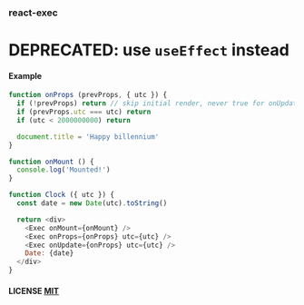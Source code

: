 ### react-exec
# DEPRECATED: use `useEffect` instead

#### Example
``` js
function onProps (prevProps, { utc }) {
  if (!prevProps) return // skip initial render, never true for onUpdate
  if (prevProps.utc === utc) return
  if (utc < 2000000000) return

  document.title = 'Happy billennium'
}

function onMount () {
  console.log('Mounted!')
}

function Clock ({ utc }) {
  const date = new Date(utc).toString()

  return <div>
    <Exec onMount={onMount} />
    <Exec onProps={onProps} utc={utc} />
    <Exec onUpdate={onProps} utc={utc} />
    Date: {date}
  </div>
}
```

#### LICENSE [MIT](LICENSE)
